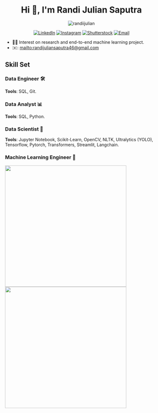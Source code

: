 
<h1 align="center">Hi 👋, I'm Randi Julian Saputra</h1>
<!-- <h3 align="center">Full Stack Machine learning Engineer!</h3>
<p align="center">In the last 3 years, I've focused on developing my interest and career in the data and machine learning field 😄</p> -->

<p align="center"> <img src="https://komarev.com/ghpvc/?username=randiijulian&label=Profile%20views&color=0e75b6&style=flat" alt="randiijulian" /> </p>
<p align="center"> </p>
<p align="center">
  <a href="https://www.linkedin.com/in/randijulian"><img src="https://img.shields.io/badge/LinkedIn-Profile-blue?logo=linkedin" alt="LinkedIn"></a>
  <a href="https://www.instagram.com/randiijulian"><img src="https://img.shields.io/badge/Instagram-Follow%20Me-orange?style=flat&logo=instagram" alt="Instagram"></a>
  <a href="https://www.shutterstock.com/g/randijulian"><img src="https://img.shields.io/badge/Shutterstock-Portfolio-orange?logo=shutterstock" alt="Shutterstock"></a>
  <a href="mailto:randijuliansaputra46@gmail.com"><img src="https://img.shields.io/badge/Email-Me-brightgreen?style=flat&logo=gmail" alt="Email"></a>
</p>

- 🕵🏻 Interest on research and end-to-end machine learning project.
- ✉️: [mailto:randijuliansaputra46@gmail.com](randijuliansaputra46@gmail.com)
<!-- - more details about my journey in the machine learning field could you read [here](https://www.dicoding.com/users/randijulian) -->

## **Skill Set**

### Data Engineer 🛠️
**Tools**: SQL, Git.

### Data Analyst 📊
**Tools**: SQL, Python.

### Data Scientist 🧬
**Tools**: Jupyter Notebook, Scikit-Learn, OpenCV, NLTK, Ultralytics (YOLO), Tensorflow, Pytorch, Transformers, Streamlit, Langchain.

### Machine Learning Engineer 🤖
<!-- **Tools**: Git, FastAPI, Docker, Linux, BentoML, ML-Flow, Model Arts (Huawei Cloud). -->

<p><img align="left" src="https://github-readme-stats.vercel.app/api/top-langs/?username=randiijulian&show_icons=true&layout=compact&theme=synthwave&hide=html,css" width = "400" height = "400"/></p>
<p><img align="center" src="https://github-readme-stats.vercel.app/api?username=randiijulian&show_icons=true&theme=synthwave" width = "400" height = "400"/></p>


<!--📫 How to reach me: 
randijuliansaputra46@gmail.com

Here are some ideas to get you started:

- 🔭 I’m currently working on ...
- 🌱 I’m currently learning ...
- 👯 I’m looking to collaborate on ...
- 🤔 I’m looking for help with ...
- 💬 Ask me about ..
-->
